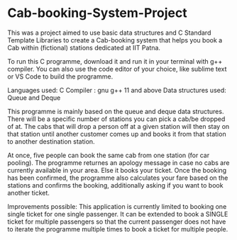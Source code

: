 # Cab-booking-System-Project
This was a project aimed to use basic data structures and C Standard Template Libraries to create a Cab-booking system that helps you book a Cab within (fictional) stations dedicated at IIT Patna.

To run this C programme, download it and run it in your terminal with g++ compiler. You can also use the code editor of your choice, like sublime text or VS Code to build the programme.

Languages used: C
Compiler : gnu g++ 11 and above
Data structures used: Queue and Deque

This programme is mainly based on the queue and deque data structures.
There will be a specific number of stations you can pick a cab/be dropped of at.
The cabs that will drop a person off at a given station will then stay on that station until 
another customer comes up and books it from that station to another destination station. 

At once, five people can book the same cab from one station (for car pooling).
The programme returnes an apology message in case no cabs are currently available in your area. 
Else it books your ticket. Once the booking has been confirmed, the programme also calculates your fare based on the 
stations and confirms the booking, additionally asking if you want to book another ticket.


Improvements possible: This application is currently limited to booking one single ticket for one single passenger.
It can be extended to book a SINGLE ticket for multiple passengers so that the current passenger does not have to iterate the programme multiple 
times to book a ticket for multiple people.
